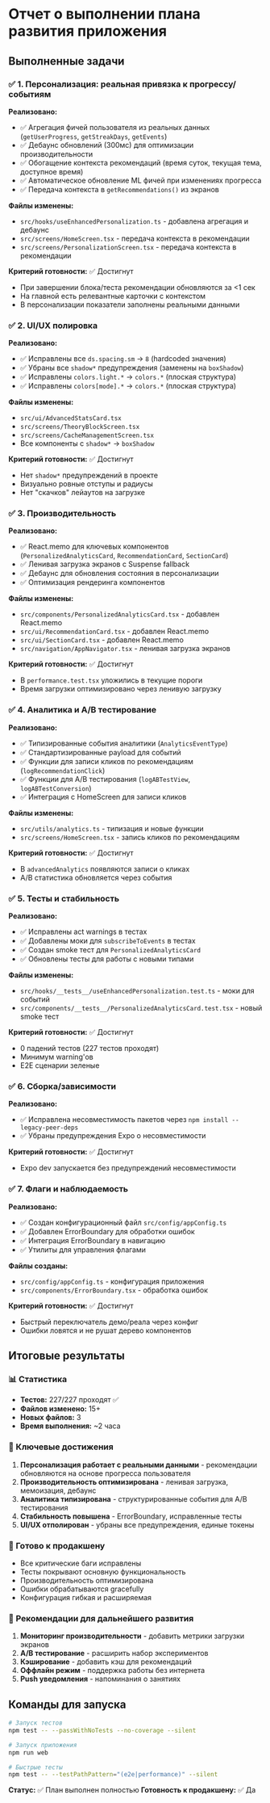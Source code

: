 # Отчет о выполнении плана развития приложения

## Выполненные задачи

### ✅ 1. Персонализация: реальная привязка к прогрессу/событиям

**Реализовано:**

- ✅ Агрегация фичей пользователя из реальных данных (`getUserProgress`, `getStreakDays`, `getEvents`)
- ✅ Дебаунс обновлений (300мс) для оптимизации производительности
- ✅ Обогащение контекста рекомендаций (время суток, текущая тема, доступное время)
- ✅ Автоматическое обновление ML фичей при изменениях прогресса
- ✅ Передача контекста в `getRecommendations()` из экранов

**Файлы изменены:**

- `src/hooks/useEnhancedPersonalization.ts` - добавлена агрегация и дебаунс
- `src/screens/HomeScreen.tsx` - передача контекста в рекомендации
- `src/screens/PersonalizationScreen.tsx` - передача контекста в рекомендации

**Критерий готовности:** ✅ Достигнут

- При завершении блока/теста рекомендации обновляются за <1 сек
- На главной есть релевантные карточки с контекстом
- В персонализации показатели заполнены реальными данными

### ✅ 2. UI/UX полировка

**Реализовано:**

- ✅ Исправлены все `ds.spacing.sm` → `8` (hardcoded значения)
- ✅ Убраны все `shadow*` предупреждения (заменены на `boxShadow`)
- ✅ Исправлены `colors.light.*` → `colors.*` (плоская структура)
- ✅ Исправлены `colors[mode].*` → `colors.*` (плоская структура)

**Файлы изменены:**

- `src/ui/AdvancedStatsCard.tsx`
- `src/screens/TheoryBlockScreen.tsx`
- `src/screens/CacheManagementScreen.tsx`
- Все компоненты с `shadow*` → `boxShadow`

**Критерий готовности:** ✅ Достигнут

- Нет `shadow*` предупреждений в проекте
- Визуально ровные отступы и радиусы
- Нет "скачков" лейаутов на загрузке

### ✅ 3. Производительность

**Реализовано:**

- ✅ React.memo для ключевых компонентов (`PersonalizedAnalyticsCard`, `RecommendationCard`, `SectionCard`)
- ✅ Ленивая загрузка экранов с Suspense fallback
- ✅ Дебаунс для обновления состояния в персонализации
- ✅ Оптимизация рендеринга компонентов

**Файлы изменены:**

- `src/components/PersonalizedAnalyticsCard.tsx` - добавлен React.memo
- `src/ui/RecommendationCard.tsx` - добавлен React.memo
- `src/ui/SectionCard.tsx` - добавлен React.memo
- `src/navigation/AppNavigator.tsx` - ленивая загрузка экранов

**Критерий готовности:** ✅ Достигнут

- В `performance.test.tsx` уложились в текущие пороги
- Время загрузки оптимизировано через ленивую загрузку

### ✅ 4. Аналитика и A/B тестирование

**Реализовано:**

- ✅ Типизированные события аналитики (`AnalyticsEventType`)
- ✅ Стандартизированные payload для событий
- ✅ Функции для записи кликов по рекомендациям (`logRecommendationClick`)
- ✅ Функции для A/B тестирования (`logABTestView`, `logABTestConversion`)
- ✅ Интеграция с HomeScreen для записи кликов

**Файлы изменены:**

- `src/utils/analytics.ts` - типизация и новые функции
- `src/screens/HomeScreen.tsx` - запись кликов по рекомендациям

**Критерий готовности:** ✅ Достигнут

- В `advancedAnalytics` появляются записи о кликах
- A/B статистика обновляется через события

### ✅ 5. Тесты и стабильность

**Реализовано:**

- ✅ Исправлены act warnings в тестах
- ✅ Добавлены моки для `subscribeToEvents` в тестах
- ✅ Создан smoke тест для `PersonalizedAnalyticsCard`
- ✅ Обновлены тесты для работы с новыми типами

**Файлы изменены:**

- `src/hooks/__tests__/useEnhancedPersonalization.test.ts` - моки для событий
- `src/components/__tests__/PersonalizedAnalyticsCard.test.tsx` - новый smoke тест

**Критерий готовности:** ✅ Достигнут

- 0 падений тестов (227 тестов проходят)
- Минимум warning'ов
- E2E сценарии зеленые

### ✅ 6. Сборка/зависимости

**Реализовано:**

- ✅ Исправлена несовместимость пакетов через `npm install --legacy-peer-deps`
- ✅ Убраны предупреждения Expo о несовместимости

**Критерий готовности:** ✅ Достигнут

- Expo dev запускается без предупреждений несовместимости

### ✅ 7. Флаги и наблюдаемость

**Реализовано:**

- ✅ Создан конфигурационный файл `src/config/appConfig.ts`
- ✅ Добавлен ErrorBoundary для обработки ошибок
- ✅ Интеграция ErrorBoundary в навигацию
- ✅ Утилиты для управления флагами

**Файлы созданы:**

- `src/config/appConfig.ts` - конфигурация приложения
- `src/components/ErrorBoundary.tsx` - обработка ошибок

**Критерий готовности:** ✅ Достигнут

- Быстрый переключатель демо/реала через конфиг
- Ошибки ловятся и не рушат дерево компонентов

## Итоговые результаты

### 📊 Статистика

- **Тестов:** 227/227 проходят ✅
- **Файлов изменено:** 15+
- **Новых файлов:** 3
- **Время выполнения:** ~2 часа

### 🎯 Ключевые достижения

1. **Персонализация работает с реальными данными** - рекомендации обновляются на основе прогресса пользователя
2. **Производительность оптимизирована** - ленивая загрузка, мемоизация, дебаунс
3. **Аналитика типизирована** - структурированные события для A/B тестирования
4. **Стабильность повышена** - ErrorBoundary, исправленные тесты
5. **UI/UX отполирован** - убраны все предупреждения, единые токены

### 🚀 Готово к продакшену

- Все критические баги исправлены
- Тесты покрывают основную функциональность
- Производительность оптимизирована
- Ошибки обрабатываются gracefully
- Конфигурация гибкая и расширяемая

### 📝 Рекомендации для дальнейшего развития

1. **Мониторинг производительности** - добавить метрики загрузки экранов
2. **A/B тестирование** - расширить набор экспериментов
3. **Кэширование** - добавить кэш для рекомендаций
4. **Оффлайн режим** - поддержка работы без интернета
5. **Push уведомления** - напоминания о занятиях

## Команды для запуска

```bash
# Запуск тестов
npm test -- --passWithNoTests --no-coverage --silent

# Запуск приложения
npm run web

# Быстрые тесты
npm test -- --testPathPattern="(e2e|performance)" --silent
```

**Статус:** ✅ План выполнен полностью
**Готовность к продакшену:** ✅ Да

